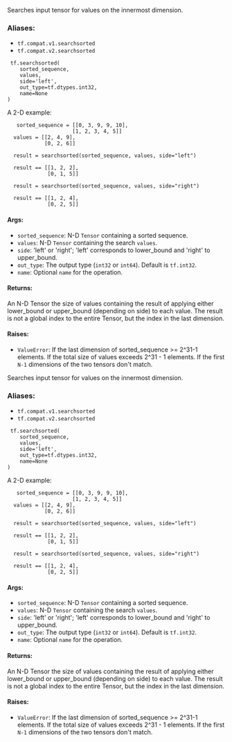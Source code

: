 
Searches input tensor for values on the innermost dimension.
### Aliases:
- `tf.compat.v1.searchsorted`
- `tf.compat.v2.searchsorted`

```
 tf.searchsorted(
    sorted_sequence,
    values,
    side='left',
    out_type=tf.dtypes.int32,
    name=None
)
```

A 2-D example:

```
   sorted_sequence = [[0, 3, 9, 9, 10],
                     [1, 2, 3, 4, 5]]
  values = [[2, 4, 9],
            [0, 2, 6]]

  result = searchsorted(sorted_sequence, values, side="left")

  result == [[1, 2, 2],
             [0, 1, 5]]

  result = searchsorted(sorted_sequence, values, side="right")

  result == [[1, 2, 4],
             [0, 2, 5]]
```
#### Args:
- `sorted_sequence`: N-D `Tensor` containing a sorted sequence.
- `values`: N-D `Tensor` containing the search `values`.
- `side`: 'left' or 'right'; 'left' corresponds to lower_bound and 'right' to upper_bound.
- `out_type`: The output type (`int32` or `int64`). Default is `tf.int32`.
- `name`: Optional `name` for the operation.
#### Returns:

An N-D Tensor the size of values containing the result of applying either lower_bound or upper_bound (depending on side) to each value. The result is not a global index to the entire Tensor, but the index in the last dimension.
#### Raises:
- `ValueError`: If the last dimension of sorted_sequence >= 2^31-1 elements. If the total size of values exceeds 2^31 - 1 elements. If the first `N-1` dimensions of the two tensors don't match.

Searches input tensor for values on the innermost dimension.
### Aliases:
- `tf.compat.v1.searchsorted`
- `tf.compat.v2.searchsorted`

```
 tf.searchsorted(
    sorted_sequence,
    values,
    side='left',
    out_type=tf.dtypes.int32,
    name=None
)
```

A 2-D example:

```
   sorted_sequence = [[0, 3, 9, 9, 10],
                     [1, 2, 3, 4, 5]]
  values = [[2, 4, 9],
            [0, 2, 6]]

  result = searchsorted(sorted_sequence, values, side="left")

  result == [[1, 2, 2],
             [0, 1, 5]]

  result = searchsorted(sorted_sequence, values, side="right")

  result == [[1, 2, 4],
             [0, 2, 5]]
```
#### Args:
- `sorted_sequence`: N-D `Tensor` containing a sorted sequence.
- `values`: N-D `Tensor` containing the search `values`.
- `side`: 'left' or 'right'; 'left' corresponds to lower_bound and 'right' to upper_bound.
- `out_type`: The output type (`int32` or `int64`). Default is `tf.int32`.
- `name`: Optional `name` for the operation.
#### Returns:

An N-D Tensor the size of values containing the result of applying either lower_bound or upper_bound (depending on side) to each value. The result is not a global index to the entire Tensor, but the index in the last dimension.
#### Raises:
- `ValueError`: If the last dimension of sorted_sequence >= 2^31-1 elements. If the total size of values exceeds 2^31 - 1 elements. If the first `N-1` dimensions of the two tensors don't match.
